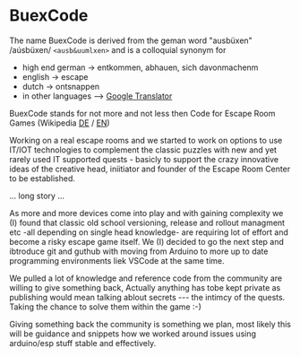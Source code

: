 # BuexCode

The name BuexCode is derived from the geman word "ausbüxen" /aúsbüxen/ `<ausb&uumlxen>`  and is a colloquial synonym for
- high end german -> entkommen, abhauen, sich davonmachenm 
- english -> escape
- dutch -> ontsnappen
- in other languages --> [Google Translator](https://translate.google.com/?sl=de&tl=en&text=ausb%C3%BCxen&op=translate)

BuexCode stands for not more and not less then Code for Escape Room Games (Wikipedia [DE](https://de.wikipedia.org/wiki/Escape_Game) / [EN](https://en.wikipedia.org/wiki/Escape_room))

Working on a real escape rooms and we started to work on options to use IT/IOT technologies to complement the classic puzzles with new and yet rarely used IT supported quests - basicly to support the crazy innovative ideas of the creative head, iniitiator and founder of the Escape Room Center to be established.

... long story ...

As more and more devices come into play and with gaining complexity we (I) found that classic old school versioning, release and rollout managment etc -all depending on single head knowledge- are requiring lot of effort and become a risky escape game itself.
We (I) decided to go the next step and ibtroduce git and guthub with moving from Arduino to more up to date programming environments liek VSCode at the same time.

We pulled a lot of knowledge and reference code from the community are willing to give something back, Actually anything has tobe kept private as publishing would mean talking ablout secrets --- the intimcy of the quests. Taking the chance to solve them within the game :-)

Giving something back the community is something we plan, most likely this will be guidance and snippets how we worked around issues using arduino/esp stuff stable and effectively. 
